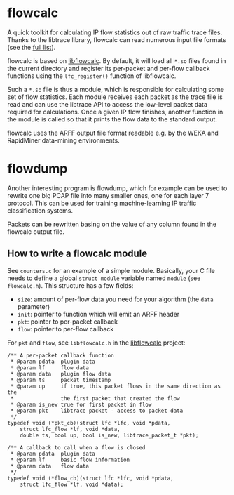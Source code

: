 flowcalc
========

A quick toolkit for calculating IP flow statistics out of raw traffic trace files. Thanks to the
libtrace library, flowcalc can read numerous input file formats (see the [full
list](http://research.wand.net.nz/software/libtrace.php)).

flowcalc is based on [libflowcalc](https://github.com/iitis/libflowcalc). By default, it will load
all `*.so` files found in the current directory and register its per-packet and per-flow callback
functions using the `lfc_register()` function of libflowcalc.

Such a `*.so` file is thus a module, which is responsible for calculating some set of flow
statistics. Each module receives each packet as the trace file is read and can use the libtrace API
to access the low-level packet data required for calculations. Once a given IP flow finishes,
another function in the module is called so that it prints the flow data to the standard output.

flowcalc uses the ARFF output file format readable e.g. by the WEKA and RapidMiner data-mining
environments.

flowdump
========

Another interesting program is flowdump, which for example can be used to rewrite one big PCAP file
into many smaller ones, one for each layer 7 protocol. This can be used for training
machine-learning IP traffic classification systems.

Packets can be rewritten basing on the value of any column found in the flowcalc output file.

How to write a flowcalc module
------------------------------

See `counters.c` for an example of a simple module. Basically, your C file needs to define a global
`struct module` variable named `module` (see `flowcalc.h`). This structure has a few fields:

* `size`: amount of per-flow data you need for your algorithm (the `data` parameter)
* `init`: pointer to function which will emit an ARFF header
* `pkt`:  pointer to per-packet callback
* `flow`: pointer to per-flow callback

For `pkt` and `flow`, see `libflowcalc.h` in the [libflowcalc](https://github.com/iitis/libflowcalc)
project:

	/** A per-packet callback function
	 * @param pdata  plugin data
	 * @param lf     flow data
	 * @param data   plugin flow data
	 * @param ts     packet timestamp
	 * @param up     if true, this packet flows in the same direction as the
	 *               the first packet that created the flow
	 * @param is_new true for first packet in flow
	 * @param pkt    libtrace packet - access to packet data
	 */
	typedef void (*pkt_cb)(struct lfc *lfc, void *pdata,
		struct lfc_flow *lf, void *data,
		double ts, bool up, bool is_new, libtrace_packet_t *pkt);

	/** A callback to call when a flow is closed
	 * @param pdata  plugin data
	 * @param lf     basic flow information
	 * @param data   flow data
	 */
	typedef void (*flow_cb)(struct lfc *lfc, void *pdata,
		struct lfc_flow *lf, void *data);
